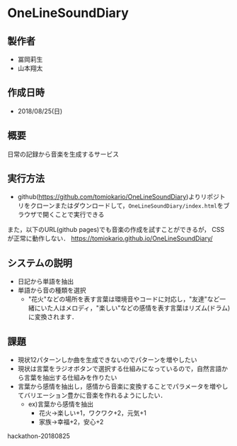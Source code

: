 # OneLineSoundDiary

## 製作者

- 冨岡莉生
- 山本翔太

## 作成日時

- 2018/08/25(日)

## 概要

日常の記録から音楽を生成するサービス

## 実行方法

- github(https://github.com/tomiokario/OneLineSoundDiary)よりリポジトリをクローンまたはダウンロードして，`OneLineSoundDiary/index.html`をブラウザで開くことで実行できる

また，以下のURL(github pages)でも音楽の作成を試すことができるが， CSSが正常に動作しない．
https://tomiokario.github.io/OneLineSoundDiary/



## システムの説明

- 日記から単語を抽出
- 単語から音の種類を選択
  - "花火"などの場所を表す言葉は環境音やコードに対応し，"友達"など一緒にいた人はメロディ，"楽しい"などの感情を表す言葉はリズム(ドラム)に変換されます．



## 課題

- 現状12パターンしか曲を生成できないのでパターンを増やしたい
- 現状は言葉をラジオボタンで選択する仕組みになっているので，自然言語から言葉を抽出する仕組みを作りたい
- 言葉から感情を抽出し，感情から音楽に変換することでパラメータを増やしてバリエーション豊かに音楽を作れるようにしたい．
  - ex)言葉から感情を抽出
    - 花火→楽しい+1，ワクワク+2，元気+1
    - 家族→幸福+2，安心+2



hackathon-20180825

